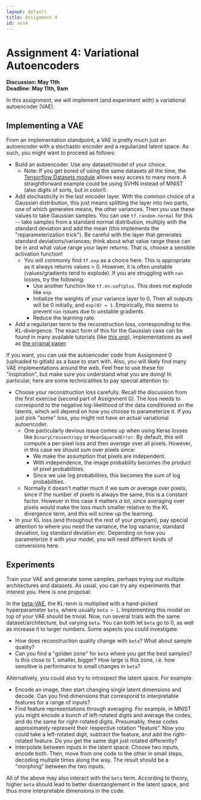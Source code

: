 ```yaml
---
layout: default
title: Assignment 4
id: ass4
---
```



# Assignment 4: Variational Autoencoders
**Discussion: May 11th**  
**Deadline: May 11th, 9am**

In this assignment, we will implement (and experiment with) 
a variational autoencoder (VAE).


## Implementing a VAE

From an implementation standpoint, a VAE is pretty much just an autoencoder with
a stochastic encoder and a regularized latent space. As such, you might want to
proceed as follows:
- Build an autoencoder. Use any dataset/model of your choice.
  - Note: If you get bored of using the same datasets all the time, the 
  [Tensorflow Datasets module](https://www.tensorflow.org/datasets) allows easy
  access to many more. A straightforward example could be using SVHN instead of MNIST
    (also digits of sorts, but in color!).
- Add stochasticity in the last encoder layer. With the common choice of a
Gaussian distribution, this just means splitting the layer into two parts, one
of which generates means, the other variances. Then you use these values to take
Gaussian samples. You can use `tf.random.normal`
for this -- take samples from a standard normal distribution, multiply
with the standard deviation and add the mean (this implements the "reparameterization trick").
Be careful with the layer that
generates standard deviations/variances; think about what value range these can be in and what
value range your layer returns. That is, choose a sensible activation function!
  - You will commonly find `tf.exp` as a choice here. This is appropriate as it always
  returns values > 0. However, it is often unstable (values/gradients tend to explode).
  If you are struggling with `nan` losses, try the following:
    - Use another function like `tf.nn.softplus`. This does not explode like `exp`.
    - Initialize the weights of your variance layer to 0. Then all outputs will
    be 0 initially, and `exp(0) = 1`. Empirically, this seems to prevent `nan`
    issues due to unstable gradients.
    - Reduce the learning rate.
- Add a regularizer term to the reconstruction loss, corresponding to the KL-divergence.
The exact form of this for the Gaussian case can be found in many available
  tutorials (like [this one](https://kvfrans.com/variational-autoencoders-explained/)),
implementations as well as 
[the original paper](https://arxiv.org/pdf/1312.6114.pdf).

If you want, you can use the autoencoder code from Assignment 0 (uploaded to gitlab)
as a base to start with.
Also, you will likely find many VAE implementations around the web. Feel free to use
these for "inspiration", but make sure you understand what you are doing! In particular,
here are some technicalities to pay special attention to:

- Choose your reconstruction loss carefully. Recall the discussion from the first
exercise (second part of Assignment 0). The loss needs to correspond to the negative
log-likelihood of the data conditioned on the latents, which will depend on how you choose to parameterize it.
If you just pick "some" loss, you might not have an actual variational autoencoder.
  - One particularly devious issue comes up when using Keras losses like `BinaryCrossentropy`
    or `MeanSquaredError`.
 By default, this will compute a per-pixel loss and then _average_ over all pixels.
 However, in this case we should _sum_ over pixels since:
    - We make the assumption that pixels are independent.
    - With independence, the image probability becomes the product of pixel probabilities.
    - Since we use log probabilities, this becomes the sum of log probabilities.
  - Normally it doesn't matter much if we sum or average over pixels, since if the number of
   pixels is always the same, this is a constant factor. However in this case it matters _a lot_,
    since averaging over pixels would make the loss much smaller relative to the KL
    divergence term, and this will screw up the learning.
- In your KL loss (and throughout the rest of your program), pay special 
  attention to where you need the variance, the log variance,
standard deviation, log standard deviation etc. Depending on how you parameterize
  it with your model, you will need different kinds of conversions here.


## Experiments

Train your VAE and generate some samples, perhaps trying out multiple
architectures and datasets. As usual, you can try any experiments that interest you.
Here is one proposal:

In the [beta-VAE](https://openreview.net/pdf?id=Sy2fzU9gl), the KL-term is
multiplied with a hand-picked hyperparameter `beta`, where usually `beta > 1`.
Implementing this model on top of your VAE should be trivial. Now, run several
trials with the same dataset/architecture, but varying `beta`. You can both let
`beta` go to 0, as well as increase it to larger numbers.
Some aspects you could investigate:
- How does reconstruction quality change with `beta`? What about sample quality?
- Can you find a "golden zone" for `beta` where you get the best samples?
Is this close to 1, smaller, bigger?
How large is this zone, i.e. how sensitive is performance to small changes in 
`beta`?


Alternatively, you could also try to introspect the latent space. For example:
- Encode an image, then start changing single latent dimensions and decode. Can
you find dimensions that correspond to interpretable features for a range of inputs?
- Find feature representations through averaging. For example, in MNIST you might
encode a bunch of left-rotated digits and average the codes, and do the same for
right-rotated digits. Presumably, these codes approximately represent their respective
rotation "feature". Now you could take a left-rotated digit, subtract the feature,
and add the right-rotated feature. Do you get the same digit just rotated differently?
- Interpolate between inputs in the latent space: Choose two inputs, encode both.
Then, move from one code to the other in small steps, decoding multiple times along
the way. The result should be a "morphing" between the two inputs.

All of the above may also interact with the `beta` term. According to theory,
higher `beta` should lead to better disentanglement in the latent space, and thus
more interpretable dimensions in the code.
